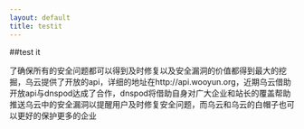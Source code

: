 ```yaml
---
layout: default
title: testit
---
```


##test it

了确保所有的安全问题都可以得到及时修复以及安全漏洞的价值都得到最大的挖掘，乌云提供了开放的api，详细的地址在http://api.wooyun.org，近期乌云借助开放api与dnspod达成了合作，dnspod将借助自身对广大企业和站长的覆盖帮助推送乌云中的安全漏洞以提醒用户及时修复安全问题，而乌云和乌云的白帽子也可以更好的保护更多的企业
